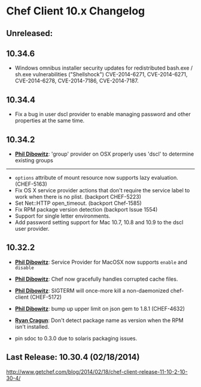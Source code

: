 # Chef Client 10.x Changelog

## Unreleased:

## 10.34.6

* Windows omnibus installer security updates for redistributed bash.exe / sh.exe
  vulnerabilities ("Shellshock") CVE-2014-6271, CVE-2014-6271, CVE-2014-6278, CVE-2014-7186, CVE-2014-7187.

## 10.34.4

* Fix a bug in user dscl provider to enable managing password and other properties at the same time.

## 10.34.2

* [**Phil Dibowitz**](https://github.com/jaymzh):
  'group' provider on OSX properly uses 'dscl' to determine existing groups

----------------------


* `options` attribute of mount resource now supports lazy evaluation. (CHEF-5163)
* Fix OS X service provider actions that don't require the service label
  to work when there is no plist. (backport CHEF-5223)
* Set Net::HTTP open_timeout. (backport Chef-1585)
* Fix RPM package version detection (backport Issue 1554)
* Support for single letter environments.
* Add password setting support for Mac 10.7, 10.8 and 10.9 to the dscl user provider.


## 10.32.2

* [**Phil Dibowitz**](https://github.com/jaymzh):
  Service Provider for MacOSX now supports `enable` and `disable`
* [**Phil Dibowitz**](https://github.com/jaymzh):
  Chef now gracefully handles corrupted cache files.
* [**Phil Dibowitz**](https://github.com/jaymzh):
  SIGTERM will once-more kill a non-daemonized chef-client (CHEF-5172)
* [**Phil Dibowitz**](https://github.com/jaymzh):
  bump up upper limit on json gem to 1.8.1 (CHEF-4632)
* [**Ryan Cragun**](https://github.com/ryancragun):
  Don't detect package name as version when the RPM isn't installed.

* pin sdoc to 0.3.0 due to solaris packaging issues.

## Last Release: 10.30.4 (02/18/2014)

http://www.getchef.com/blog/2014/02/18/chef-client-release-11-10-2-10-30-4/

